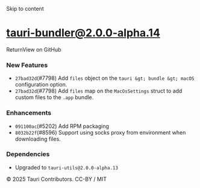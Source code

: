 Skip to content
# tauri-bundler@2.0.0-alpha.14
ReturnView on GitHub
### New Features
  * `27bad32d`(#7798) Add `files` object on the `tauri &gt; bundle &gt; macOS` configuration option.
  * `27bad32d`(#7798) Add `files` map on the `MacOsSettings` struct to add custom files to the `.app` bundle.


### Enhancements
  * `091100ac`(#5202) Add RPM packaging
  * `8032b22f`(#8596) Support using socks proxy from environment when downloading files.


### Dependencies
  * Upgraded to `tauri-utils@2.0.0-alpha.13`


© 2025 Tauri Contributors. CC-BY / MIT

